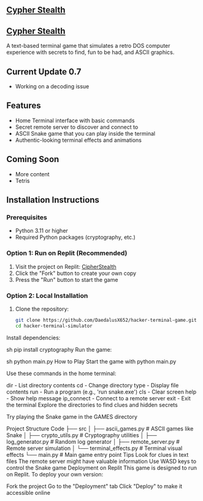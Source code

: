 
## [Cypher Stealth](https://replit.com/@cassiansl29/hacker-terminal-game)

## [Cypher Stealth](https://replit.com/@cassiansl29/hacker-terminal-game)

A text-based terminal game that simulates a retro DOS computer experience with secrets to find, fun to be had, and ASCII graphics.

## Current Update 0.7
- Working on a decoding issue

## Features

- Home Terminal interface with basic commands
- Secret remote server to discover and connect to
- ASCII Snake game that you can play inside the terminal
- Authentic-looking terminal effects and animations

## Coming Soon

- More content
- Tetris

## Installation Instructions

### Prerequisites

- Python 3.11 or higher
- Required Python packages (cryptography, etc.)

### Option 1: Run on Replit (Recommended)

1. Visit the project on Replit: [CipherStealth](https://replit.com/@cassiansl29/CipherStealth?v=1)
2. Click the "Fork" button to create your own copy
3. Press the "Run" button to start the game

### Option 2: Local Installation

1. Clone the repository:
   ```sh
   git clone https://github.com/DaedalusX652/hacker-terminal-game.git
   cd hacker-terminal-simulator
Install dependencies:

sh
pip install cryptography
Run the game:

sh
python main.py
How to Play
Start the game with python main.py

Use these commands in the home terminal:

dir - List directory contents
cd - Change directory
type - Display file contents
run - Run a program (e.g., 'run snake.exe')
cls - Clear screen
help - Show help message
ip_connect <ip> - Connect to a remote server
exit - Exit the terminal
Explore the directories to find clues and hidden secrets

Try playing the Snake game in the GAMES directory

Project Structure
Code
├── src
│   ├── ascii_games.py    # ASCII games like Snake
│   ├── crypto_utils.py   # Cryptography utilities
│   ├── log_generator.py  # Random log generator
│   ├── remote_server.py  # Remote server simulation
│   └── terminal_effects.py # Terminal visual effects
└── main.py               # Main game entry point
Tips
Look for clues in text files
The remote server might have valuable information
Use WASD keys to control the Snake game
Deployment on Replit
This game is designed to run on Replit. To deploy your own version:

Fork the project
Go to the "Deployment" tab
Click "Deploy" to make it accessible online
